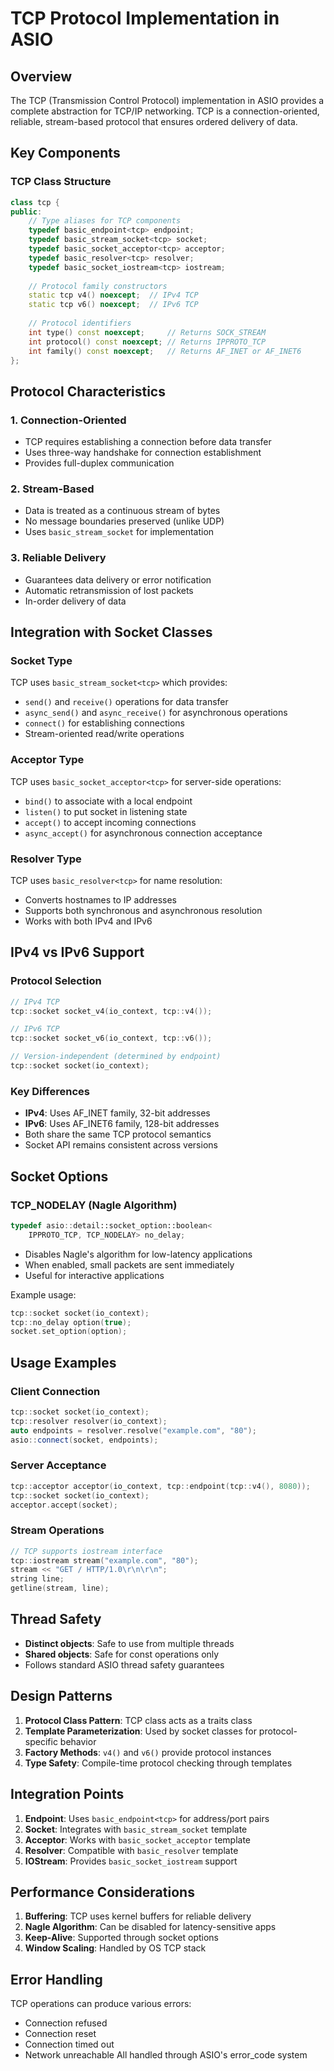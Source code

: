 # TCP Protocol Implementation in ASIO

## Overview

The TCP (Transmission Control Protocol) implementation in ASIO provides a complete abstraction for TCP/IP networking. TCP is a connection-oriented, reliable, stream-based protocol that ensures ordered delivery of data.

## Key Components

### TCP Class Structure

```cpp
class tcp {
public:
    // Type aliases for TCP components
    typedef basic_endpoint<tcp> endpoint;
    typedef basic_stream_socket<tcp> socket;
    typedef basic_socket_acceptor<tcp> acceptor;
    typedef basic_resolver<tcp> resolver;
    typedef basic_socket_iostream<tcp> iostream;
    
    // Protocol family constructors
    static tcp v4() noexcept;  // IPv4 TCP
    static tcp v6() noexcept;  // IPv6 TCP
    
    // Protocol identifiers
    int type() const noexcept;     // Returns SOCK_STREAM
    int protocol() const noexcept; // Returns IPPROTO_TCP
    int family() const noexcept;   // Returns AF_INET or AF_INET6
};
```

## Protocol Characteristics

### 1. Connection-Oriented
- TCP requires establishing a connection before data transfer
- Uses three-way handshake for connection establishment
- Provides full-duplex communication

### 2. Stream-Based
- Data is treated as a continuous stream of bytes
- No message boundaries preserved (unlike UDP)
- Uses `basic_stream_socket` for implementation

### 3. Reliable Delivery
- Guarantees data delivery or error notification
- Automatic retransmission of lost packets
- In-order delivery of data

## Integration with Socket Classes

### Socket Type
TCP uses `basic_stream_socket<tcp>` which provides:
- `send()` and `receive()` operations for data transfer
- `async_send()` and `async_receive()` for asynchronous operations
- `connect()` for establishing connections
- Stream-oriented read/write operations

### Acceptor Type
TCP uses `basic_socket_acceptor<tcp>` for server-side operations:
- `bind()` to associate with a local endpoint
- `listen()` to put socket in listening state
- `accept()` to accept incoming connections
- `async_accept()` for asynchronous connection acceptance

### Resolver Type
TCP uses `basic_resolver<tcp>` for name resolution:
- Converts hostnames to IP addresses
- Supports both synchronous and asynchronous resolution
- Works with both IPv4 and IPv6

## IPv4 vs IPv6 Support

### Protocol Selection
```cpp
// IPv4 TCP
tcp::socket socket_v4(io_context, tcp::v4());

// IPv6 TCP
tcp::socket socket_v6(io_context, tcp::v6());

// Version-independent (determined by endpoint)
tcp::socket socket(io_context);
```

### Key Differences
- **IPv4**: Uses AF_INET family, 32-bit addresses
- **IPv6**: Uses AF_INET6 family, 128-bit addresses
- Both share the same TCP protocol semantics
- Socket API remains consistent across versions

## Socket Options

### TCP_NODELAY (Nagle Algorithm)
```cpp
typedef asio::detail::socket_option::boolean<
    IPPROTO_TCP, TCP_NODELAY> no_delay;
```

- Disables Nagle's algorithm for low-latency applications
- When enabled, small packets are sent immediately
- Useful for interactive applications

Example usage:
```cpp
tcp::socket socket(io_context);
tcp::no_delay option(true);
socket.set_option(option);
```

## Usage Examples

### Client Connection
```cpp
tcp::socket socket(io_context);
tcp::resolver resolver(io_context);
auto endpoints = resolver.resolve("example.com", "80");
asio::connect(socket, endpoints);
```

### Server Acceptance
```cpp
tcp::acceptor acceptor(io_context, tcp::endpoint(tcp::v4(), 8080));
tcp::socket socket(io_context);
acceptor.accept(socket);
```

### Stream Operations
```cpp
// TCP supports iostream interface
tcp::iostream stream("example.com", "80");
stream << "GET / HTTP/1.0\r\n\r\n";
string line;
getline(stream, line);
```

## Thread Safety

- **Distinct objects**: Safe to use from multiple threads
- **Shared objects**: Safe for const operations only
- Follows standard ASIO thread safety guarantees

## Design Patterns

1. **Protocol Class Pattern**: TCP class acts as a traits class
2. **Template Parameterization**: Used by socket classes for protocol-specific behavior
3. **Factory Methods**: `v4()` and `v6()` provide protocol instances
4. **Type Safety**: Compile-time protocol checking through templates

## Integration Points

1. **Endpoint**: Uses `basic_endpoint<tcp>` for address/port pairs
2. **Socket**: Integrates with `basic_stream_socket` template
3. **Acceptor**: Works with `basic_socket_acceptor` template
4. **Resolver**: Compatible with `basic_resolver` template
5. **IOStream**: Provides `basic_socket_iostream` support

## Performance Considerations

1. **Buffering**: TCP uses kernel buffers for reliable delivery
2. **Nagle Algorithm**: Can be disabled for latency-sensitive apps
3. **Keep-Alive**: Supported through socket options
4. **Window Scaling**: Handled by OS TCP stack

## Error Handling

TCP operations can produce various errors:
- Connection refused
- Connection reset
- Connection timed out
- Network unreachable
All handled through ASIO's error_code system